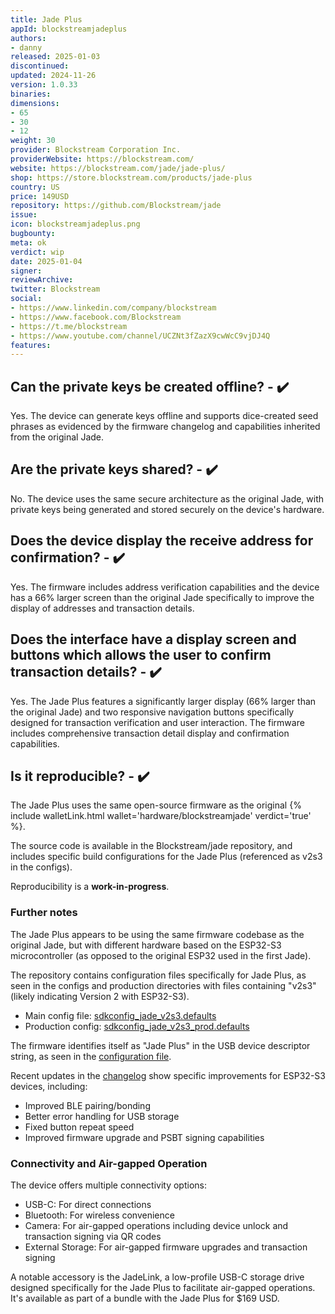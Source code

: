 ```yaml
---
title: Jade Plus
appId: blockstreamjadeplus
authors:
- danny
released: 2025-01-03
discontinued: 
updated: 2024-11-26
version: 1.0.33
binaries: 
dimensions:
- 65
- 30
- 12
weight: 30
provider: Blockstream Corporation Inc.
providerWebsite: https://blockstream.com/
website: https://blockstream.com/jade/jade-plus/
shop: https://store.blockstream.com/products/jade-plus
country: US
price: 149USD
repository: https://github.com/Blockstream/jade
issue: 
icon: blockstreamjadeplus.png
bugbounty: 
meta: ok
verdict: wip 
date: 2025-01-04
signer:
reviewArchive:
twitter: Blockstream
social:
- https://www.linkedin.com/company/blockstream
- https://www.facebook.com/Blockstream
- https://t.me/blockstream
- https://www.youtube.com/channel/UCZNt3fZazX9cwWcC9vjDJ4Q
features: 
---
```


## Can the private keys be created offline? - ✔️

Yes. The device can generate keys offline and supports dice-created seed phrases as evidenced by the firmware changelog and capabilities inherited from the original Jade.

## Are the private keys shared? - ✔️

No. The device uses the same secure architecture as the original Jade, with private keys being generated and stored securely on the device's hardware.

## Does the device display the receive address for confirmation? - ✔️

Yes. The firmware includes address verification capabilities and the device has a 66% larger screen than the original Jade specifically to improve the display of addresses and transaction details.

## Does the interface have a display screen and buttons which allows the user to confirm transaction details? - ✔️

Yes. The Jade Plus features a significantly larger display (66% larger than the original Jade) and two responsive navigation buttons specifically designed for transaction verification and user interaction. The firmware includes comprehensive transaction detail display and confirmation capabilities.

## Is it reproducible? - ✔️

The Jade Plus uses the same open-source firmware as the original {% include walletLink.html wallet='hardware/blockstreamjade' verdict='true' %}.  

The source code is available in the Blockstream/jade repository, and includes specific build configurations for the Jade Plus (referenced as v2s3 in the configs).

Reproducibility is a **work-in-progress**.

### Further notes

The Jade Plus appears to be using the same firmware codebase as the original Jade, but with different hardware based on the ESP32-S3 microcontroller (as opposed to the original ESP32 used in the first Jade).

The repository contains configuration files specifically for Jade Plus, as seen in the configs and production directories with files containing "v2s3" (likely indicating Version 2 with ESP32-S3).
  - Main config file: [sdkconfig_jade_v2s3.defaults](https://github.com/Blockstream/jade/blob/master/configs/sdkconfig_jade_v2s3.defaults)
  - Production config: [sdkconfig_jade_v2s3_prod.defaults](https://github.com/Blockstream/jade/blob/master/production/sdkconfig_jade_v2s3_prod.defaults)

The firmware identifies itself as "Jade Plus" in the USB device descriptor string, as seen in the [configuration file](https://github.com/Blockstream/jade/blob/master/configs/sdkconfig_jade_v2s3.defaults#L84).

Recent updates in the [changelog](https://github.com/Blockstream/jade/blob/master/CHANGELOG.md) show specific improvements for ESP32-S3 devices, including:
- Improved BLE pairing/bonding
- Better error handling for USB storage
- Fixed button repeat speed
- Improved firmware upgrade and PSBT signing capabilities

### Connectivity and Air-gapped Operation

The device offers multiple connectivity options:
- USB-C: For direct connections
- Bluetooth: For wireless convenience
- Camera: For air-gapped operations including device unlock and transaction signing via QR codes
- External Storage: For air-gapped firmware upgrades and transaction signing

A notable accessory is the JadeLink, a low-profile USB-C storage drive designed specifically for the Jade Plus to facilitate air-gapped operations. It's available as part of a bundle with the Jade Plus for $169 USD.
